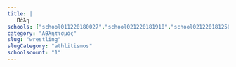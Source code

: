 ```yaml
---
title: |
   Πάλη
schools: ["school011220180027","school021220181910","school021220181256"]
category: "Αθλητισμός"
slug: "wrestling"
slugCategory: "athlitismos"
schoolscount: "1"
---
```


